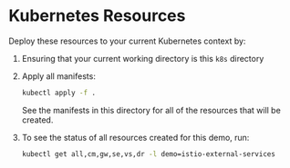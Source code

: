 # Kubernetes Resources

Deploy these resources to your current Kubernetes context by:

1. Ensuring that your current working directory is this `k8s` directory
1. Apply all manifests:

    ```sh
    kubectl apply -f .
    ```

    See the manifests in this directory for all of the resources that will be created.

1. To see the status of all resources created for this demo, run:

    ```sh
    kubectl get all,cm,gw,se,vs,dr -l demo=istio-external-services
    ```
